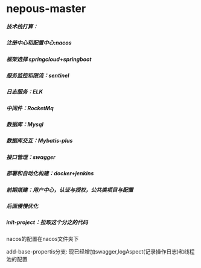 # nepous-master

##### 技术栈打算：
##### 注册中心和配置中心:nacos
##### 框架选择 springcloud+springboot
##### 服务监控和限流：sentinel
##### 日志服务：ELK
##### 中间件：RocketMq
##### 数据库：Mysql
##### 数据库交互：Mybatis-plus
##### 接口管理：swagger
##### 部署和自动化构建：docker+jenkins


##### 前期搭建：用户中心，认证与授权，公共类项目与配置
##### 后面慢慢优化


##### init-project：拉取这个分之的代码
nacos的配置在nacos文件夹下


add-base-propertis分支: 现已经增加swagger,logAspect(记录操作日志)和线程池的配置

